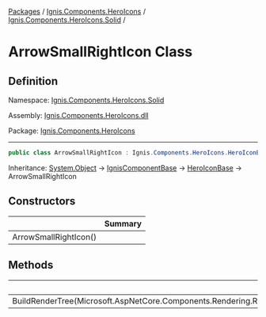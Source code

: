 [Packages](../../README.md) / [Ignis.Components.HeroIcons](../README.md) / [Ignis.Components.HeroIcons.Solid](README.md) /

# ArrowSmallRightIcon Class

## Definition

Namespace: [Ignis.Components.HeroIcons.Solid](README.md)

Assembly: [Ignis.Components.HeroIcons.dll](../README.md)

Package: [Ignis.Components.HeroIcons](https://www.nuget.org/packages/Ignis.Components.HeroIcons)

---

```csharp
public class ArrowSmallRightIcon : Ignis.Components.HeroIcons.HeroIconBase
```

Inheritance: [System.Object](https://learn.microsoft.com/en-us/dotnet/api/System.Object) → [IgnisComponentBase](../../Ignis.Components/Ignis.Components/Ignis.Components.IgnisComponentBase.md) → [HeroIconBase](../Ignis.Components.HeroIcons/Ignis.Components.HeroIcons.HeroIconBase.md) → ArrowSmallRightIcon

## Constructors

|                       | Summary |
| --------------------- | ------- |
| ArrowSmallRightIcon() |         |

## Methods

|                                                                              | Summary |
| ---------------------------------------------------------------------------- | ------- |
| BuildRenderTree(Microsoft.AspNetCore.Components.Rendering.RenderTreeBuilder) |         |
